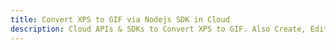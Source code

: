 ---title: Convert XPS to GIF via Nodejs SDK in Clouddescription: Cloud APIs & SDKs to Convert XPS to GIF. Also Create, Edit & Render Microsoft Word & OpenOffice documents in the Cloud.---